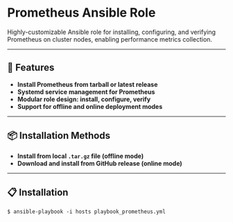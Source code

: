 # Prometheus Ansible Role

Highly-customizable Ansible role for installing, configuring, and verifying Prometheus on cluster nodes, enabling performance metrics collection.

---

## 🚀 Features

- **Install Prometheus from tarball or latest release**
- **Systemd service management for Prometheus**
- **Modular role design: install, configure, verify**
- **Support for offline and online deployment modes**

---

## 📦 Installation Methods

- **Install from local `.tar.gz` file (offline mode)**
- **Download and install from GitHub release (online mode)**

---

## 📋 Installation

```
$ ansible-playbook -i hosts playbook_prometheus.yml
```
